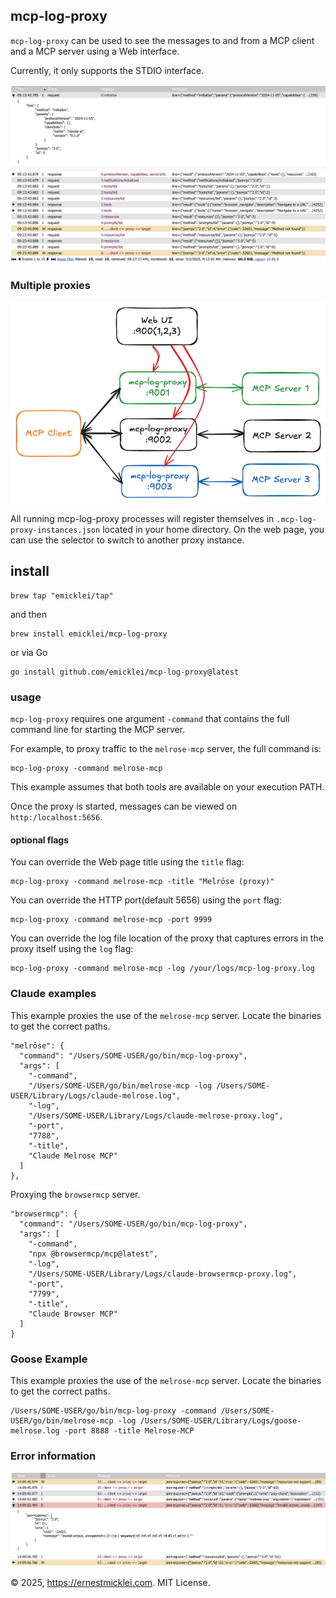## mcp-log-proxy

`mcp-log-proxy` can be used to see the messages to and from a MCP client and a MCP server using a Web interface.

Currently, it only supports the STDIO interface.

![web log view](doc/screenshot2.png)

### Multiple proxies

![multi flow](doc/multiple_proxies.png)

All running mcp-log-proxy processes will register themselves in `.mcp-log-proxy-instances.json` located in your home directory. On the web page, you can use the selector to switch to another proxy instance.

## install
```shell
brew tap "emicklei/tap"
```

and then

```shell
brew install emicklei/mcp-log-proxy
```

or via Go

```shell
go install github.com/emicklei/mcp-log-proxy@latest
```

### usage

`mcp-log-proxy` requires one argument `-command` that contains the full command line for starting the MCP server.

For example, to proxy traffic to the `melrose-mcp` server, the full command is:

    mcp-log-proxy -command melrose-mcp

This example assumes that both tools are available on your execution PATH.

Once the proxy is started, messages can be viewed on `http:/localhost:5656`.

#### optional flags

You can override the Web page title using the `title` flag:

    mcp-log-proxy -command melrose-mcp -title "Melrōse (proxy)"   

You can override the HTTP port(default 5656) using the `port` flag:

    mcp-log-proxy -command melrose-mcp -port 9999

You can override the log file location of the proxy that captures errors in the proxy itself using the `log` flag:

    mcp-log-proxy -command melrose-mcp -log /your/logs/mcp-log-proxy.log

### Claude examples

This example proxies the use of the `melrose-mcp` server.
Locate the binaries to get the correct paths.

    "melrōse": {
      "command": "/Users/SOME-USER/go/bin/mcp-log-proxy",
      "args": [
        "-command",
        "/Users/SOME-USER/go/bin/melrose-mcp -log /Users/SOME-USER/Library/Logs/claude-melrose.log",
        "-log",
        "/Users/SOME-USER/Library/Logs/claude-melrose-proxy.log",
        "-port",
        "7788",
        "-title",
        "Claude Melrose MCP"
      ]
    },

Proxying the `browsermcp` server.

    "browsermcp": {
      "command": "/Users/SOME-USER/go/bin/mcp-log-proxy",
      "args": [
        "-command",
        "npx @browsermcp/mcp@latest",
        "-log",
        "/Users/SOME-USER/Library/Logs/claude-browsermcp-proxy.log",
        "-port",
        "7799",
        "-title",
        "Claude Browser MCP"
      ]
    }

### Goose Example

This example proxies the use of the `melrose-mcp` server.
Locate the binaries to get the correct paths.
```
/Users/SOME-USER/go/bin/mcp-log-proxy -command /Users/SOME-USER/go/bin/melrose-mcp -log /Users/SOME-USER/Library/Logs/goose-melrose.log -port 8888 -title Melrose-MCP
```

### Error information

![web log view](doc/screenshot1.png)

&copy; 2025, https://ernestmicklei.com. MIT License.

